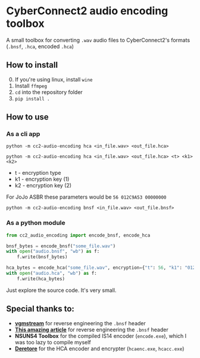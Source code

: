 # CyberConnect2 audio encoding toolbox
A small toolbox for converting `.wav` audio files to CyberConnect2's formats (`.bnsf`, `.hca`, encoded `.hca`)

## How to install
0. If you're using linux, install `wine`
1. Install `ffmpeg`
2. `cd` into the repository folder
3. `pip install .`

## How to use
### As a cli app
`python -m cc2-audio-encoding hca <in_file.wav> <out_file.hca>`

`python -m cc2-audio-encoding hca <in_file.wav> <out_file.hca> <t> <k1> <k2>`

- t - encryption type
- k1 - encryption key (1)
- k2 - encryption key (2)

For JoJo ASBR these parameters would be `56 012C9A53 00000000`

`python -m cc2-audio-encoding bnsf <in_file.wav> <out_file.bnsf>`

### As a python module
```python
from cc2_audio_encoding import encode_bnsf, encode_hca

bnsf_bytes = encode_bnsf("some_file.wav")
with open("audio.bnsf", "wb") as f:
    f.write(bnsf_bytes)

hca_bytes = encode_hca("some_file.wav", encryption={"t": 56, "k1": "012C9A53", "k2": "00000000"}):
with open("audio.hca", "wb") as f:
    f.write(hca_bytes)
```
Just explore the source code. It's very small.

## Special thanks to:
- [**vgmstream**](https://github.com/vgmstream/vgmstream/blob/master/src/meta/bnsf.c) for reverse engineering the `.bnsf` header
- [**This amazing article**](https://exvsfbce.home.blog/2020/02/04/guide-to-encoding-bnsf-is14-audio-files-converting-wav-back-to-bnsf-is14/) for reverse engineering the `.bnsf` header
- **NSUNS4 Toolbox** for the compiled IS14 encoder (`encode.exe`), which I was too lazy to compile myself
- [**Deretore**](https://github.com/OpenCGSS/DereTore) for the HCA encoder and encrypter (`hcaenc.exe`, `hcacc.exe`)
